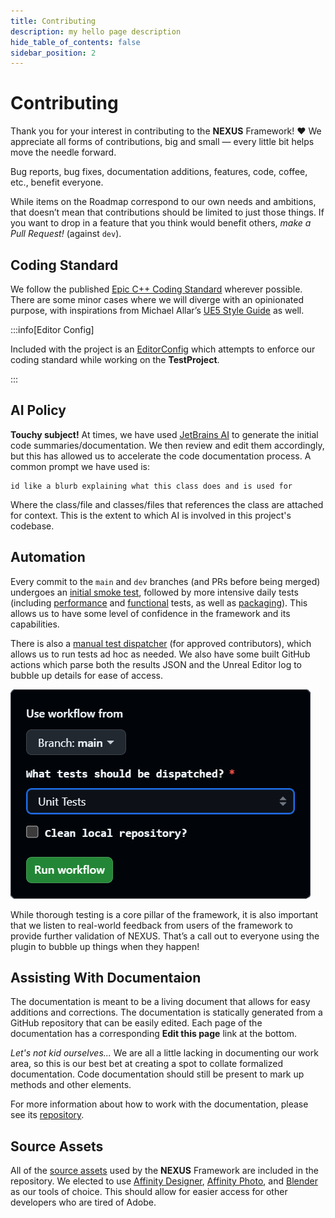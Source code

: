 ```yaml
---
title: Contributing
description: my hello page description
hide_table_of_contents: false
sidebar_position: 2
---
```


# Contributing

Thank you for your interest in contributing to the **NEXUS** Framework! ♥️ We appreciate all forms of contributions, big and small — every little bit helps move the needle forward.

Bug reports, bug fixes, documentation additions, features, code, coffee, etc., benefit everyone.

While items on the Roadmap correspond to our own needs and ambitions, that doesn’t mean that contributions should be limited to just those things. If you want to drop in a feature that you think would benefit others, *make a Pull Request!* (against `dev`).

## Coding Standard

We follow the published [Epic C++ Coding Standard](https://dev.epicgames.com/documentation/en-us/unreal-engine/epic-cplusplus-coding-standard-for-unreal-engine) wherever possible. There are some minor cases where we will diverge with an opinionated purpose, with inspirations from Michael Allar’s [UE5 Style Guide](https://github.com/Allar/ue5-style-guide/tree/v2) as well.


:::info[Editor Config]

Included with the project is an [EditorConfig](https://github.com/dotBunny/NEXUS/blob/main/TestProject/.editorconfig) which attempts to enforce our coding standard while working on the **TestProject**.

:::

## AI Policy

**Touchy subject!** At times, we have used [JetBrains AI](https://www.jetbrains.com/ai/) to generate the initial code summaries/documentation. We then review and edit them accordingly, but this has allowed us to accelerate the code documentation process. A common prompt we have used is:

```prompt title="AI Prompt"
id like a blurb explaining what this class does and is used for
```

Where the class/file and classes/files that references the class are attached for context. This is the extent to which AI is involved in this project's codebase. 

## Automation

Every commit to the `main` and `dev` branches (and PRs before being merged) undergoes an [initial smoke test](https://github.com/dotBunny/NEXUS/actions/workflows/push-unit-tests.yml), followed by more intensive daily tests (including [performance](https://github.com/dotBunny/NEXUS/actions/workflows/schedule-performance-tests.yml) and [functional](https://github.com/dotBunny/NEXUS/actions/workflows/schedule-functional-tests.yml) tests, as well as [packaging](https://github.com/dotBunny/NEXUS/actions/workflows/schedule-buildcookrun.yml)). This allows us to have some level of confidence in the framework and its capabilities.

There is also a [manual test dispatcher](https://github.com/dotBunny/NEXUS/actions/workflows/manual-tests.yml) (for approved contributors), which allows us to run tests ad hoc as needed. We also have some built GitHub actions which parse both the results JSON and the Unreal Editor log to bubble up details for ease of access.

![Test Selection](contributing-manual-tests.png)

While thorough testing is a core pillar of the framework, it is also important that we listen to real-world feedback from users of the framework to provide further validation of NEXUS. That’s a call out to everyone using the plugin to bubble up things when they happen!


## Assisting With Documentaion

The documentation is meant to be a living document that allows for easy additions and corrections. The documentation is statically generated from a GitHub repository that can be easily edited. Each page of the documentation has a corresponding **Edit this page** link at the bottom. 

*Let's not kid ourselves...* We are all a little lacking in documenting our work area, so this is our best bet at creating a spot to collate formalized documentation. Code documentation should still be present to mark up methods and other elements. 

For more information about how to work with the documentation, please see its [repository](https://github.com/dotBunny/NEXUS.Docs).

## Source Assets

All of the [source assets](https://github.com/dotBunny/NEXUS/tree/main/SourceAssets) used by the **NEXUS** Framework are included in the repository. We elected to use [Affinity Designer](https://affinity.serif.com/en-us/designer/), [Affinity Photo](https://affinity.serif.com/en-us/photo/), and [Blender](https://www.blender.org/) as our tools of choice. This should allow for easier access for other developers who are tired of Adobe. 